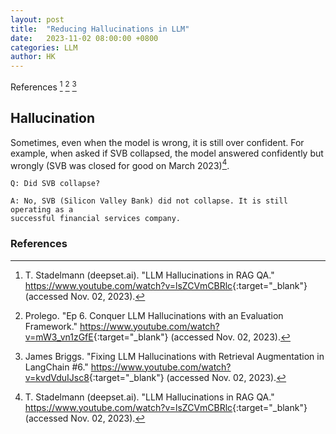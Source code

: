 ```yaml
---
layout: post
title:  "Reducing Hallucinations in LLM"
date:   2023-11-02 08:00:00 +0800
categories: LLM
author: HK
---
```

References [^1] [^2] [^3]

## Hallucination

Sometimes, even when the model is wrong, it is still over confident. For example, when asked if SVB collapsed, the model answered confidently but wrongly (SVB was closed for good on March 2023)[^1].

```
Q: Did SVB collapse?

A: No, SVB (Silicon Valley Bank) did not collapse. It is still operating as a 
successful financial services company.
``` 

### References
[^1]: T. Stadelmann (deepset.ai). "LLM Hallucinations in RAG QA." <https://www.youtube.com/watch?v=lsZCVmCBRlc>{:target="_blank"} (accessed Nov. 02, 2023).

[^2]: Prolego. "Ep 6. Conquer LLM Hallucinations with an Evaluation Framework." <https://www.youtube.com/watch?v=mW3_vn1zGfE>{:target="_blank"} (accessed Nov. 02, 2023).

[^3]: James Briggs. "Fixing LLM Hallucinations with Retrieval Augmentation in LangChain #6." <https://www.youtube.com/watch?v=kvdVduIJsc8>{:target="_blank"} (accessed Nov. 02, 2023).
